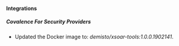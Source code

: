 
#### Integrations

##### Covalence For Security Providers

- Updated the Docker image to: *demisto/xsoar-tools:1.0.0.1902141*.
